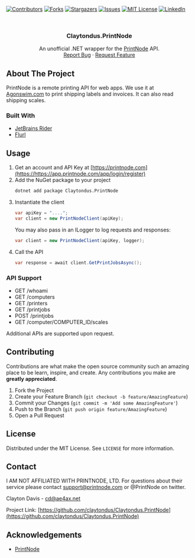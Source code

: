
[![Contributors][contributors-shield]][contributors-url]
[![Forks][forks-shield]][forks-url]
[![Stargazers][stars-shield]][stars-url]
[![Issues][issues-shield]][issues-url]
[![MIT License][license-shield]][license-url]
[![LinkedIn][linkedin-shield]][linkedin-url]



<!-- PROJECT LOGO -->
<br />
<p align="center">
  <h3 align="center">Claytondus.PrintNode</h3>

  <p align="center">
    An unofficial .NET wrapper for the <a href="https://www.printnode.com">PrintNode</a> API.
    <br />
    <a href="https://github.com/claytondus/Claytondus.PrintNode/issues">Report Bug</a>
    ·
    <a href="https://github.com/claytondus/Claytondus.PrintNode/issues">Request Feature</a>
  </p>
</p>



<!-- ABOUT THE PROJECT -->
## About The Project

PrintNode is a remote printing API for web apps.  We use it at [Agonswim.com](https://www.agonswim.com) to print shipping labels and invoices.  It can also read shipping scales.

### Built With

* [JetBrains Rider](https://jetbrains.com/rider)
* [Flurl](https://flurl.dev)


## Usage

1. Get an account and API Key at [https://printnode.com](https://https://app.printnode.com/app/login/register)
2. Add the NuGet package to your project
   ```sh
   dotnet add package Claytondus.PrintNode
   ```
3. Instantiate the client
   ```C#
   var apiKey = "....";
   var client = new PrintNodeClient(apiKey);
   ```
   You may also pass in an ILogger to log requests and responses:
   ```C#
   var client = new PrintNodeClient(apiKey, logger);
   ```
4. Call the API
   ```C#
   var response = await client.GetPrintJobsAsync();
   ```

### API Support
* GET /whoami
* GET /computers
* GET /printers
* GET /printjobs
* POST /printjobs
* GET /computer/COMPUTER_ID/scales

Additional APIs are supported upon request.



<!-- CONTRIBUTING -->
## Contributing

Contributions are what make the open source community such an amazing place to be learn, inspire, and create. Any contributions you make are **greatly appreciated**.

1. Fork the Project
2. Create your Feature Branch (`git checkout -b feature/AmazingFeature`)
3. Commit your Changes (`git commit -m 'Add some AmazingFeature'`)
4. Push to the Branch (`git push origin feature/AmazingFeature`)
5. Open a Pull Request



<!-- LICENSE -->
## License

Distributed under the MIT License. See `LICENSE` for more information.



<!-- CONTACT -->
## Contact

I AM NOT AFFILIATED WITH PRINTNODE, LTD.  For questions about their service please contact support@printnode.com or @PrintNode on twitter.

Clayton Davis - cd@ae4ax.net

Project Link: [https://github.com/claytondus/Claytondus.PrintNode](https://github.com/claytondus/Claytondus.PrintNode)



<!-- ACKNOWLEDGEMENTS -->
## Acknowledgements
* [PrintNode](https://printnode.com)



<!-- MARKDOWN LINKS & IMAGES -->
<!-- https://www.markdownguide.org/basic-syntax/#reference-style-links -->
[contributors-shield]: https://img.shields.io/github/contributors/claytondus/Claytondus.PrintNode.svg?style=for-the-badge
[contributors-url]: https://github.com/claytondus/Claytondus.PrintNode/graphs/contributors
[forks-shield]: https://img.shields.io/github/forks/claytondus/Claytondus.PrintNode.svg?style=for-the-badge
[forks-url]: https://github.com/claytondus/Claytondus.PrintNode/network/members
[stars-shield]: https://img.shields.io/github/stars/claytondus/Claytondus.PrintNode.svg?style=for-the-badge
[stars-url]: https://github.com/claytondus/Claytondus.PrintNode/stargazers
[issues-shield]: https://img.shields.io/github/issues/claytondus/Claytondus.PrintNode.svg?style=for-the-badge
[issues-url]: https://github.com/claytondus/Claytondus.PrintNode/issues
[license-shield]: https://img.shields.io/github/license/claytondus/Claytondus.PrintNode.svg?style=for-the-badge
[license-url]: https://github.com/claytondus/Claytondus.PrintNode/blob/master/LICENSE
[linkedin-shield]: https://img.shields.io/badge/-LinkedIn-black.svg?style=for-the-badge&logo=linkedin&colorB=555
[linkedin-url]: https://linkedin.com/in/claytond
